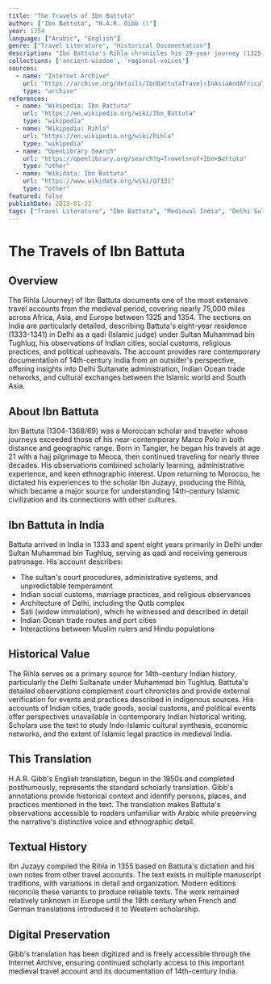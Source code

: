 ```yaml
---
title: "The Travels of Ibn Battuta"
author: ["Ibn Battuta", "H.A.R. Gibb ()"]
year: 1354
language: ["Arabic", "English"]
genre: ["Travel Literature", "Historical Documentation"]
description: "Ibn Battuta's Rihla chronicles his 29-year journey (1325-1354) through the Islamic world and beyond, including extensive travels through India as qadi (judge) at Muhammad bin Tughluq's court in Delhi. The account provides detailed observations of 14th-century Indian society, politics, and culture from a North African perspective."
collections: ['ancient-wisdom', 'regional-voices']
sources:
  - name: "Internet Archive"
    url: "https://archive.org/details/IbnBattutaTravelsInAsiaAndAfricaTranslatedByHARGibb"
    type: "archive"
references:
  - name: "Wikipedia: Ibn Battuta"
    url: "https://en.wikipedia.org/wiki/Ibn_Battuta"
    type: "wikipedia"
  - name: "Wikipedia: Rihla"
    url: "https://en.wikipedia.org/wiki/Rihla"
    type: "wikipedia"
  - name: "OpenLibrary Search"
    url: "https://openlibrary.org/search?q=Travels+of+Ibn+Battuta"
    type: "other"
  - name: "Wikidata: Ibn Battuta"
    url: "https://www.wikidata.org/wiki/Q7331"
    type: "other"
featured: false
publishDate: 2025-01-22
tags: ["Travel Literature", "Ibn Battuta", "Medieval India", "Delhi Sultanate", "Muhammad bin Tughluq", "14th Century", "Islamic World", "Rihla", "Historical Geography", "Medieval Travel"]
---
```


# The Travels of Ibn Battuta

## Overview

The Rihla (Journey) of Ibn Battuta documents one of the most extensive travel accounts from the medieval period, covering nearly 75,000 miles across Africa, Asia, and Europe between 1325 and 1354. The sections on India are particularly detailed, describing Battuta's eight-year residence (1333-1341) in Delhi as a qadi (Islamic judge) under Sultan Muhammad bin Tughluq, his observations of Indian cities, social customs, religious practices, and political upheavals. The account provides rare contemporary documentation of 14th-century India from an outsider's perspective, offering insights into Delhi Sultanate administration, Indian Ocean trade networks, and cultural exchanges between the Islamic world and South Asia.

## About Ibn Battuta

Ibn Battuta (1304-1368/69) was a Moroccan scholar and traveler whose journeys exceeded those of his near-contemporary Marco Polo in both distance and geographic range. Born in Tangier, he began his travels at age 21 with a hajj pilgrimage to Mecca, then continued traveling for nearly three decades. His observations combined scholarly learning, administrative experience, and keen ethnographic interest. Upon returning to Morocco, he dictated his experiences to the scholar Ibn Juzayy, producing the Rihla, which became a major source for understanding 14th-century Islamic civilization and its connections with other cultures.

## Ibn Battuta in India

Battuta arrived in India in 1333 and spent eight years primarily in Delhi under Sultan Muhammad bin Tughluq, serving as qadi and receiving generous patronage. His account describes:
- The sultan's court procedures, administrative systems, and unpredictable temperament
- Indian social customs, marriage practices, and religious observances
- Architecture of Delhi, including the Qutb complex
- Sati (widow immolation), which he witnessed and described in detail
- Indian Ocean trade routes and port cities
- Interactions between Muslim rulers and Hindu populations

## Historical Value

The Rihla serves as a primary source for 14th-century Indian history, particularly the Delhi Sultanate under Muhammad bin Tughluq. Battuta's detailed observations complement court chronicles and provide external verification for events and practices described in indigenous sources. His accounts of Indian cities, trade goods, social customs, and political events offer perspectives unavailable in contemporary Indian historical writing. Scholars use the text to study Indo-Islamic cultural synthesis, economic networks, and the extent of Islamic legal practice in medieval India.

## This Translation

H.A.R. Gibb's English translation, begun in the 1950s and completed posthumously, represents the standard scholarly translation. Gibb's annotations provide historical context and identify persons, places, and practices mentioned in the text. The translation makes Battuta's observations accessible to readers unfamiliar with Arabic while preserving the narrative's distinctive voice and ethnographic detail.

## Textual History

Ibn Juzayy compiled the Rihla in 1355 based on Battuta's dictation and his own notes from other travel accounts. The text exists in multiple manuscript traditions, with variations in detail and organization. Modern editions reconcile these variants to produce reliable texts. The work remained relatively unknown in Europe until the 19th century when French and German translations introduced it to Western scholarship.

## Digital Preservation

Gibb's translation has been digitized and is freely accessible through the Internet Archive, ensuring continued scholarly access to this important medieval travel account and its documentation of 14th-century India.
